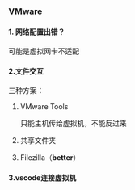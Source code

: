### VMware

#### 1. 网络配置出错？
   可能是虚拟网卡不适配

#### 2.文件交互

三种方案：

1. VMware Tools

   只能主机传给虚拟机，不能反过来

2. 共享文件夹

3. Filezilla（**better**）

#### 3.vscode连接虚拟机
